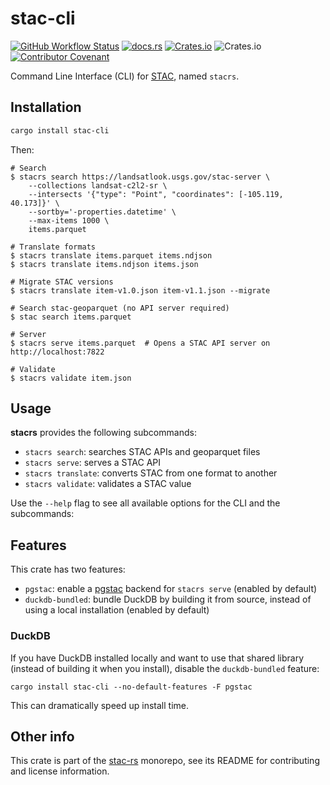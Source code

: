 # stac-cli

[![GitHub Workflow Status](https://img.shields.io/github/actions/workflow/status/stac-utils/stac-rs/ci.yml?branch=main&style=for-the-badge)](https://github.com/stac-utils/stac-rs/actions/workflows/ci.yml)
[![docs.rs](https://img.shields.io/docsrs/stac-cli?style=for-the-badge)](https://docs.rs/stac-cli/latest/stac_cli/)
[![Crates.io](https://img.shields.io/crates/v/stac-cli?style=for-the-badge)](https://crates.io/crates/stac-cli)
![Crates.io](https://img.shields.io/crates/l/stac-cli?style=for-the-badge)
[![Contributor Covenant](https://img.shields.io/badge/Contributor%20Covenant-2.1-4baaaa.svg?style=for-the-badge)](./CODE_OF_CONDUCT)

Command Line Interface (CLI) for [STAC](https://stacspec.org/), named `stacrs`.

## Installation

```sh
cargo install stac-cli
```

Then:

```shell
# Search
$ stacrs search https://landsatlook.usgs.gov/stac-server \
    --collections landsat-c2l2-sr \
    --intersects '{"type": "Point", "coordinates": [-105.119, 40.173]}' \
    --sortby='-properties.datetime' \
    --max-items 1000 \
    items.parquet

# Translate formats
$ stacrs translate items.parquet items.ndjson
$ stacrs translate items.ndjson items.json

# Migrate STAC versions
$ stacrs translate item-v1.0.json item-v1.1.json --migrate

# Search stac-geoparquet (no API server required)
$ stac search items.parquet

# Server
$ stacrs serve items.parquet  # Opens a STAC API server on http://localhost:7822

# Validate
$ stacrs validate item.json
```

## Usage

**stacrs** provides the following subcommands:

- `stacrs search`: searches STAC APIs and geoparquet files
- `stacrs serve`: serves a STAC API
- `stacrs translate`: converts STAC from one format to another
- `stacrs validate`: validates a STAC value

Use the `--help` flag to see all available options for the CLI and the subcommands:

## Features

This crate has two features:

- `pgstac`: enable a [pgstac](https://github.com/stac-utils/pgstac) backend for `stacrs serve` (enabled by default)
- `duckdb-bundled`: bundle DuckDB by building it from source, instead of using a local installation (enabled by default)

### DuckDB

If you have DuckDB installed locally and want to use that shared library (instead of building it when you install), disable the `duckdb-bundled` feature:

```shell
cargo install stac-cli --no-default-features -F pgstac
```

This can dramatically speed up install time.

## Other info

This crate is part of the [stac-rs](https://github.com/stac-utils/stac-rs) monorepo, see its README for contributing and license information.
